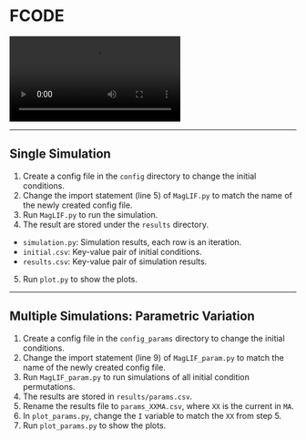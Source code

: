 # FCODE

![](docs/TITAN.mp4)

*** 
## Single Simulation
1. Create a config file in the `config` directory to change the initial conditions.
2. Change the import statement (line 5) of `MagLIF.py` to match the name of the newly created config file.
3. Run `MagLIF.py` to run the simulation.
4. The result are stored under the `results` directory. 
  - `simulation.py`: Simulation results, each row is an iteration.
  - `initial.csv`: Key-value pair of initial conditions.
  - `results.csv`: Key-value pair of simulation results.
5. Run `plot.py` to show the plots.

*** 
## Multiple Simulations: Parametric Variation
1. Create a config file in the `config_params` directory to change the initial conditions.
2. Change the import statement (line 9) of `MagLIF_param.py` to match the name of the newly created config file.
3. Run `MagLIF_param.py` to run simulations of all initial condition permutations.
4. The results are stored in `results/params.csv`.
5. Rename the results file to `params_XXMA.csv`, where `XX` is the current in `MA`.
6. In `plot_params.py`, change the `I` variable to match the `XX` from step 5.
7. Run `plot_params.py` to show the plots.


